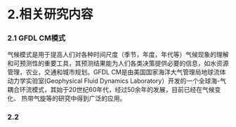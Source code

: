 # 2.相关研究内容

### 2.1 GFDL CM模式

气候模式是用于提高人们对各种时间尺度（季节，年度，年代等）气候现象的理解和可预测性的重要工具，其预测结果能为人们各类决策提供必要的信息，如水资源管理，农业，交通和城市规划。GFDL CM是由美国国家海洋大气管理局地球流体动力学实验室(Geophysical Fluid Dynamics Laboratory）开发的一个全球海-气耦合环流模式，其始于20世纪60年代，经过50余年的发展，目前已经在气候变化、 热带气旋等的研究中得到广泛的应用。



### 2.2 

